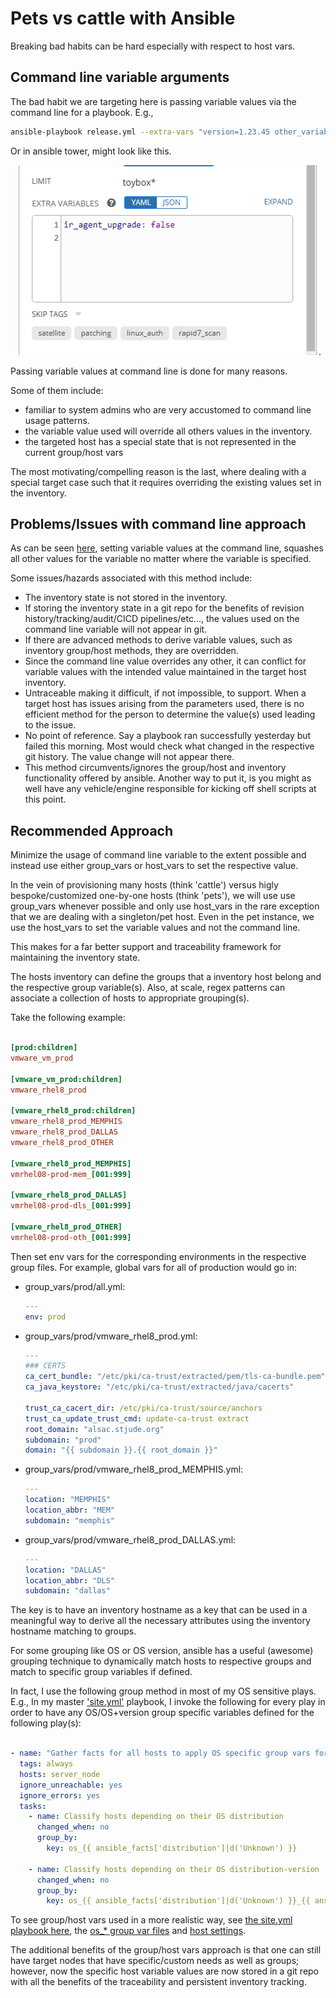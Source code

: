 
# Pets vs cattle with Ansible

Breaking bad habits can be hard especially with respect to host vars.

## Command line variable arguments

The bad habit we are targeting here is passing variable values via the command line for a playbook.
E.g.,

```bash
ansible-playbook release.yml --extra-vars "version=1.23.45 other_variable=foo"
```

Or in ansible tower, might look like this.

![ansible tower extra-variables](./img/extra-variables.png).

Passing variable values at command line is done for many reasons.

Some of them include:

- familiar to system admins who are very accustomed to command line usage patterns.
- the variable value used will override all others values in the inventory.
- the targeted host has a special state that is not represented in the current group/host vars

The most motivating/compelling reason is the last, where dealing with a special target case such that it requires overriding the existing values set in the inventory.

## Problems/Issues with command line approach

As can be seen [here](https://docs.ansible.com/ansible/latest/user_guide/playbooks_variables.html#ansible-variable-precedence), setting variable values at the command line, squashes all other values for the variable no matter where the variable is specified.  

Some issues/hazards associated with this method include:

- The inventory state is not stored in the inventory.
- If storing the inventory state in a git repo for the benefits of revision history/tracking/audit/CICD pipelines/etc..., the values used on the command line variable will not appear in git.
- If there are advanced methods to derive variable values, such as inventory group/host methods, they are overridden.
- Since the command line value overrides any other, it can conflict for variable values with the intended value maintained in the target host inventory.
- Untraceable making it difficult, if not impossible, to support. When a target host has issues arising from the parameters used, there is no efficient method for the person to determine the value(s) used leading to the issue.
- No point of reference.  Say a playbook ran successfully yesterday but failed this morning.  Most would check what changed in the respective git history. The value change will not appear there.
- This method circumvents/ignores the group/host and inventory functionality offered by ansible.  Another way to put it, is you might as well have any vehicle/engine responsible for kicking off shell scripts at this point.

## Recommended Approach

Minimize the usage of command line variable to the extent possible and instead use either group_vars or host_vars to set the respective value.

In the vein of provisioning many hosts (think 'cattle') versus higly bespoke/customized one-by-one hosts (think 'pets'), we will use use group_vars whenever possible and only use host_vars in the rare exception that we are dealing with a singleton/pet host.
Even in the pet instance, we use the host_vars to set the variable values and not the command line.

This makes for a far better support and traceability framework for maintaining the inventory state.

The hosts inventory can define the groups that a inventory host belong and the respective group variable(s).
Also, at scale, regex patterns can associate a collection of hosts to appropriate grouping(s).

Take the following example:

```ini

[prod:children]
vmware_vm_prod

[vmware_vm_prod:children]
vmware_rhel8_prod

[vmware_rhel8_prod:children]
vmware_rhel8_prod_MEMPHIS
vmware_rhel8_prod_DALLAS
vmware_rhel8_prod_OTHER

[vmware_rhel8_prod_MEMPHIS]
vmrhel08-prod-mem_[001:999]

[vmware_rhel8_prod_DALLAS]
vmrhel08-prod-dls_[001:999]

[vmware_rhel8_prod_OTHER]
vmrhel08-prod-oth_[001:999]

```

Then set env vars for the corresponding environments in the respective group files.
For example, global vars for all of production would go in:

* group_vars/prod/all.yml:
    ```yml
    ---
    env: prod
    
    ```

* group_vars/prod/vmware_rhel8_prod.yml:
    ```yml
    ---
    ### CERTS
    ca_cert_bundle: "/etc/pki/ca-trust/extracted/pem/tls-ca-bundle.pem"
    ca_java_keystore: "/etc/pki/ca-trust/extracted/java/cacerts"
    
    trust_ca_cacert_dir: /etc/pki/ca-trust/source/anchors
    trust_ca_update_trust_cmd: update-ca-trust extract
    root_domain: "alsac.stjude.org"
    subdomain: "prod"
    domain: "{{ subdomain }}.{{ root_domain }}"
    ```

* group_vars/prod/vmware_rhel8_prod_MEMPHIS.yml:
    ```yml
    ---
    location: "MEMPHIS"
    location_abbr: "MEM"
    subdomain: "memphis"
    ```

* group_vars/prod/vmware_rhel8_prod_DALLAS.yml:
    ```yml
    ---
    location: "DALLAS"
    location_abbr: "DLS"
    subdomain: "dallas"
    ```


The key is to have an inventory hostname as a key that can be used in a meaningful way to derive all the necessary attributes using the inventory hostname matching to groups.

For some grouping like OS or OS version, ansible has a useful (awesome) grouping technique to dynamically match hosts to respective groups and match to specific group variables if defined.

In fact, I use the following group method in most of my OS sensitive plays.
E.g., In my master ['site.yml'](../../../../ansible-datacenter/src/master/site.yml) playbook, I invoke the following for every play in order to have any OS/OS+version group specific variables defined for the following play(s):

```yml

- name: "Gather facts for all hosts to apply OS specific group vars for them"
  tags: always
  hosts: server_node
  ignore_unreachable: yes
  ignore_errors: yes
  tasks:
    - name: Classify hosts depending on their OS distribution
      changed_when: no
      group_by:
        key: os_{{ ansible_facts['distribution']|d('Unknown') }}

    - name: Classify hosts depending on their OS distribution-version
      changed_when: no
      group_by:
        key: os_{{ ansible_facts['distribution']|d('Unknown') }}_{{ ansible_facts['distribution_major_version']|d('Unknown') }}

```

To see group/host vars used in a more realistic way, see [the site.yml playbook here](../../../../ansible-datacenter/src/master/site.yml), the [os_* group var files](../../../../ansible-datacenter/src/master/inventory/group_vars/) and [host settings](../../../../ansible-datacenter/src/master/inventory/host_vars/).

The additional benefits of the group/host vars approach is that one can still have target nodes that have specific/custom needs as well as groups; however, now the specific host variable values are now stored in a git repo with all the benefits of the traceability and persistent inventory tracking.



